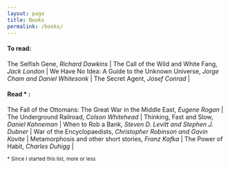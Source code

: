 ```yaml
---
layout: page
title: Books
permalink: /books/
---
```

#### To read: 
The Selfish Gene, _Richard Dawkins_ | The Call of the Wild and White Fang,
_Jack London_ | We Have No Idea: A Guide to the Unknown Universe, _Jorge Cham
and Daniel Whitesonk_ | The Secret Agent, _Josef Conrad_ |

#### Read * : 
The Fall of the Ottomans: The Great War in the Middle East, _Eugene Rogan_
| The Underground Railroad, _Colson Whitehead_ | Thinking, Fast and Slow,
_Daniel Kahneman_ | When to Rob a Bank, _Steven D. Levitt and Stephen J.
Dubner_ | War of the Encyclopaedists, _Christopher Robinson and Gavin Kovite_
| Metamorphosis and other short stories, _Franz Kafka_ | The Power of Habit,
_Charles Duhigg_ |
 
<sub> * Since I started this list, more or less </sub> 
